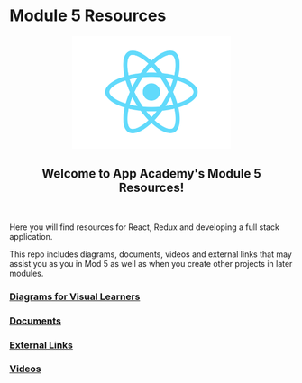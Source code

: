 # Module 5 Resources

<div align='center'>
  <img height='200px' src='./assets/splash/react-logo.svg'/>
  <h2>Welcome to App Academy's Module 5 Resources!</h2>
</div>
<br>

Here you will find resources for React, Redux and developing a full stack
application.

This repo includes diagrams, documents, videos and external links that may
assist you as you in Mod 5 as well as when you create other projects in later
modules.

### [Diagrams for Visual Learners][diagrams]

### [Documents][documents]

### [External Links][external-links]

### [Videos][videos]

[diagrams]: ./diagrams.md
[documents]: ./documents.md
[videos]: ./videos.md
[external-links]: ./links.md
